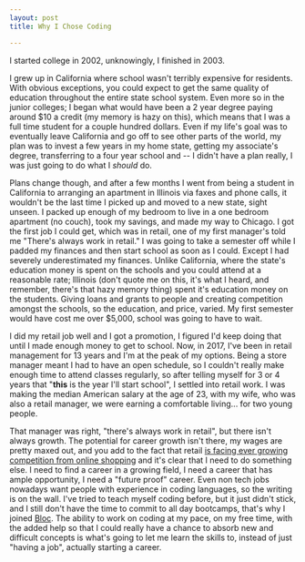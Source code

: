 ```yaml
---
layout: post
title: Why I Chose Coding

---
```


I started college in 2002, unknowingly, I finished in 2003.

I grew up in California where school wasn't terribly expensive for residents. With obvious exceptions, you could expect to get the same quality of education throughout the entire state school system. Even more so in the junior colleges; I began what would have been a 2 year degree paying around $10 a credit (my memory is hazy on this), which means that I was a full time student for a couple hundred dollars. Even if my life's goal was to eventually leave California and go off to see other parts of the world, my plan was to invest a few years in my home state, getting my associate's degree, transferring to a four year school and -- I didn't have a plan really, I was just going to do what I *should* do.

Plans change though, and after a few months I went from being a student in California to arranging an apartment in Illinois via faxes and phone calls, it wouldn't be the last time I picked up and moved to a new state, sight unseen. I packed up enough of my bedroom to live in a one bedroom apartment (no couch), took my savings, and made my way to Chicago. I got the first job I could get, which was in retail, one of my first manager's told me "There's always work in retail." I was going to take a semester off while I padded my finances and then start school as soon as I could. Except I had severely underestimated my finances. Unlike California, where the state's education money is spent on the schools and you could attend at a reasonable rate; Illinois (don't quote me on this, it's what I heard, and remember, there's that hazy memory thing) spent it's education money on the students. Giving loans and grants to people and creating competition amongst the schools, so the education, and price, varied. My first semester would have cost me over $5,000, school was going to have to wait.

I did my retail job well and I got a promotion, I figured I'd keep doing that until I made enough money to get to school. Now, in 2017, I've been in retail management for 13 years and I'm at the peak of my options. Being a store manager meant I had to have an open schedule, so I couldn't really make enough time to attend classes regularly, so after telling myself for 3 or 4 years that "**this** is the year I'll start school", I settled into retail work. I was making the median American salary at the age of 23, with my wife, who was also a retail manager, we were earning a comfortable living... for two young people.

That manager was right, "there's always work in retail", but there isn't always growth. The potential for career growth isn't there, my wages are pretty maxed out, and you add to the fact that retail [is facing ever growing competition from online shopping](http://www.nasdaq.com/press-release/online-retailers-thrive-as-brick-and-mortar-retailers-struggle-20170817-00687) and it's clear that I need to do something else. I need to find a career in a growing field, I need a career that has ample opportunity, I need a "future proof" career. Even non tech jobs nowadays want people with experience in coding languages, so the writing is on the wall. I've tried to teach myself coding before, but it just didn't stick, and I still don't have the time to commit to all day bootcamps, that's why I joined [Bloc](https://www.bloc.io/). The ability to work on coding at my pace, on my free time, with the added help so that I could really have a chance to absorb new and difficult concepts is what's going to let me learn the skills to, instead of just "having a job", actually starting a career.
